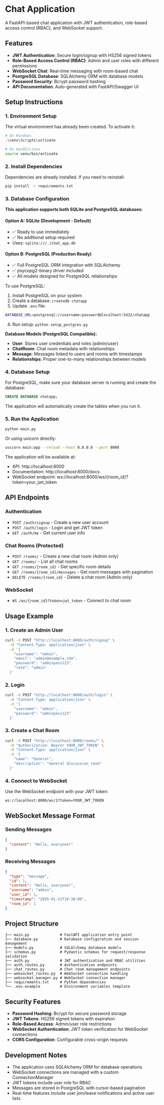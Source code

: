 # Chat Application

A FastAPI-based chat application with JWT authentication, role-based access control (RBAC), and WebSocket support.

## Features

- **JWT Authentication**: Secure login/signup with HS256 signed tokens
- **Role-Based Access Control (RBAC)**: Admin and user roles with different permissions
- **WebSocket Chat**: Real-time messaging with room-based chat
- **PostgreSQL Database**: SQLAlchemy ORM with database models
- **Password Security**: Bcrypt password hashing
- **API Documentation**: Auto-generated with FastAPI/Swagger UI

## Setup Instructions

### 1. Environment Setup

The virtual environment has already been created. To activate it:

```bash
# On Windows
.\venv\Scripts\activate

# On macOS/Linux
source venv/bin/activate
```

### 2. Install Dependencies

Dependencies are already installed. If you need to reinstall:

```bash
pip install -r requirements.txt
```

### 3. Database Configuration

**This application supports both SQLite and PostgreSQL databases:**

#### Option A: SQLite (Development - Default)
- ✅ Ready to use immediately
- ✅ No additional setup required
- Uses: `sqlite:///./chat_app.db`

#### Option B: PostgreSQL (Production Ready)
- ✅ Full PostgreSQL ORM integration with SQLAlchemy
- ✅ psycopg2-binary driver included
- ✅ All models designed for PostgreSQL relationships

To use PostgreSQL:
1. Install PostgreSQL on your system
2. Create a database: `createdb chatapp`
3. Update `.env` file:
```bash
DATABASE_URL=postgresql://username:password@localhost:5432/chatapp
```
4. Run setup: `python setup_postgres.py`

**Database Models (PostgreSQL Compatible):**
- **User**: Stores user credentials and roles (admin/user)
- **ChatRoom**: Chat room metadata with relationships
- **Message**: Messages linked to users and rooms with timestamps
- **Relationships**: Proper one-to-many relationships between models

### 4. Database Setup

For PostgreSQL, make sure your database server is running and create the database:

```sql
CREATE DATABASE chatapp;
```

The application will automatically create the tables when you run it.

### 5. Run the Application

```bash
python main.py
```

Or using uvicorn directly:

```bash
uvicorn main:app --reload --host 0.0.0.0 --port 8000
```

The application will be available at:
- API: http://localhost:8000
- Documentation: http://localhost:8000/docs
- WebSocket endpoint: ws://localhost:8000/ws/{room_id}?token=your_jwt_token

## API Endpoints

### Authentication
- `POST /auth/signup` - Create a new user account
- `POST /auth/login` - Login and get JWT token
- `GET /auth/me` - Get current user info

### Chat Rooms (Protected)
- `POST /rooms/` - Create a new chat room (Admin only)
- `GET /rooms/` - List all chat rooms
- `GET /rooms/{room_id}` - Get specific room details
- `GET /rooms/{room_id}/messages` - Get room messages with pagination
- `DELETE /rooms/{room_id}` - Delete a chat room (Admin only)

### WebSocket
- `WS /ws/{room_id}?token=jwt_token` - Connect to chat room

## Usage Example

### 1. Create an Admin User

```bash
curl -X POST "http://localhost:8000/auth/signup" \
  -H "Content-Type: application/json" \
  -d '{
    "username": "admin",
    "email": "admin@example.com",
    "password": "adminpass123",
    "role": "admin"
  }'
```

### 2. Login

```bash
curl -X POST "http://localhost:8000/auth/login" \
  -H "Content-Type: application/json" \
  -d '{
    "username": "admin",
    "password": "adminpass123"
  }'
```

### 3. Create a Chat Room

```bash
curl -X POST "http://localhost:8000/rooms/" \
  -H "Authorization: Bearer YOUR_JWT_TOKEN" \
  -H "Content-Type: application/json" \
  -d '{
    "name": "General",
    "description": "General discussion room"
  }'
```

### 4. Connect to WebSocket

Use the WebSocket endpoint with your JWT token:
```
ws://localhost:8000/ws/1?token=YOUR_JWT_TOKEN
```

## WebSocket Message Format

### Sending Messages
```json
{
  "content": "Hello, everyone!"
}
```

### Receiving Messages
```json
{
  "type": "message",
  "id": 1,
  "content": "Hello, everyone!",
  "username": "admin",
  "user_id": 1,
  "timestamp": "2025-01-31T10:30:00",
  "room_id": 1
}
```

## Project Structure

```
├── main.py              # FastAPI application entry point
├── database.py          # Database configuration and session management
├── models.py            # SQLAlchemy database models
├── schemas.py           # Pydantic schemas for request/response validation
├── auth.py              # JWT authentication and RBAC utilities
├── auth_routes.py       # Authentication endpoints
├── chat_routes.py       # Chat room management endpoints
├── websocket_routes.py  # WebSocket connection handling
├── websocket_manager.py # WebSocket connection manager
├── requirements.txt     # Python dependencies
└── .env.example         # Environment variables template
```

## Security Features

- **Password Hashing**: Bcrypt for secure password storage
- **JWT Tokens**: HS256 signed tokens with expiration
- **Role-Based Access**: Admin/user role restrictions
- **WebSocket Authentication**: JWT token verification for WebSocket connections
- **CORS Configuration**: Configurable cross-origin requests

## Development Notes

- The application uses SQLAlchemy ORM for database operations
- WebSocket connections are managed with a custom ConnectionManager
- JWT tokens include user role for RBAC
- Messages are stored in PostgreSQL with cursor-based pagination
- Real-time features include user join/leave notifications and active user lists
